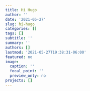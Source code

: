 ```yaml
---
title: Hi Hugo
author: ''
date: '2021-05-27'
slug: hi-hugo
categories: []
tags: []
subtitle: ''
summary: ''
authors: []
lastmod: '2021-05-27T19:38:31-06:00'
featured: no
image:
  caption: ''
  focal_point: ''
  preview_only: no
projects: []
---
```


